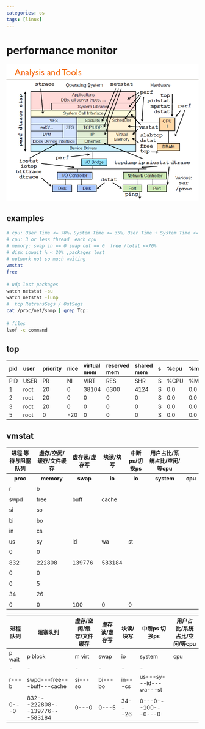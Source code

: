 ```yaml
---
categories: os
tags: [linux]    
---
```


# performance monitor
![monitor_tools_linux](/assets/img/monitor_tools_linux.jpg)

## examples
```sh
# cpu: User Time <= 70%，System Time <= 35%，User Time + System Time <= 70%
# cpu: 3 or less thread  each cpu
# memory: swap in == 0 swap out == 0  free /total <=70%	
# disk iowait % < 20% ,packages lost
# network not so much waiting 
vmstat 
free

# udp lost packages
watch netstat -su
watch netstat -lunp
#  tcp RetransSegs / OutSegs
cat /proc/net/snmp | grep Tcp:

# files
lsof -c command
```


## top
 
| pid  | user | priority | nice | virtual mem | reserved mem | shared mem | s | %cpu | %mem | total time | command |
| :- | :- | :- | :- | :- | :- | :- | :- | :- | :- | :- | :- |
| PID | USER | PR | NI | VIRT  | RES  | SHR  | S |  %CPU |%MEM |  TIME+   | COMMAND      | 
|  1  | root | 20 |  0 |  38104| 6300 |  4124| S |  0.0  | 0.0 |  1:30.51 | systemd      |                                                                                                                   
|  2  | root | 20 |  0 |      0|  0   |   0  | S |  0.0  | 0.0 |  0:00.44 | kthreadd     |                                                                                                                  
|  3  | root | 20 |  0 |      0|  0   |   0  | S |  0.0  | 0.0 |  0:14.70 | ksoftirqd/0  |                                                                                                               
|  5  | root |  0 |-20 |      0|  0   |   0  | S |  0.0  | 0.0 |  0:00.00 | kworker/0:0H |        

## vmstat

<table>
<tr>
<th>进程 等待与阻塞队列</th> <th>虚存/空闲/缓存/文件缓存 </th> <th>虚存读/虚存写 </th><th> 块读/块写 </th> <th>中断ps/切换ps</th><th>用户占比/系统占比/空闲/等cpu</th>
</tr>
<tr>
<th>proc</th> <th>memory </th> <th>swap</th> <th>io</th><th>io</th><th>system</th><th>cpu</th>
<tr>
<td><tr><td>r</td><td>b</td></tr></td>
<td><tr><td>swpd</td><td>free</td><td>buff</td><td>cache</td></tr></td>
<td><tr><td>si</td><td>so</td></tr></td>
<td><tr><td>bi</td><td>bo</td></tr></td>
<td><tr><td>in</td><td>cs</td></tr></td>
<td><tr><td>us</td><td>sy</td><td>id</td><td>wa</td><td>st</td></tr></td>
</tr>
<tr>
<td><tr><td>0</td><td>0</td></tr></td>
<td><tr><td>832</td><td>222808</td><td>139776</td><td>583184</td></tr></td>
<td><tr><td>0</td><td>0</td></tr></td>
<td><tr><td>0</td><td>5</td></tr></td>
<td><tr><td>34</td><td>26</td></tr></td>
<td><tr><td>0</td><td>0</td><td>100</td><td>0</td><td>0</td></tr></td>
</tr>
</tr>
</table>

| 进程队列 | 阻塞队列 | 虚存/空闲/缓存/文件缓存 | 虚存读/虚存写 | 块读/块写 | 中断ps 切换ps | 用户占比/系统占比/空闲/等cpu |
|-----|-----|--------|---------|----------|-------------|------------|
| p wait |p block| m virt | swap | io | system | cpu |
| - | - | - | - | - | - |
|r---b | swpd---free---buff---cache | si---so |   bi---bo  | in---cs | us---sy---id---wa---st |        
| 0---0 | 832---222808---139776---583184 | 0---0 | 0---5 | 34---26 | 0---0---100---0---0 |
                                                                                              
